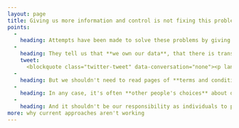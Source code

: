 ```yaml
---
layout: page
title: Giving us more information and control is not fixing this problem
points:
  -
    heading: Attempts have been made to solve these problems by giving us more **information** about data and more **control**.
  -
    heading: They tell us that **we own our data**, that there is transparency, and that we have control.
    tweet:
      <blockquote class="twitter-tweet" data-conversation="none"><p lang="en" dir="ltr">Google&#39;s blog post doesn&#39;t start off very well. &quot;Transparency and control&quot; sounds great, but it&#39;s what companies say when they don&#39;t want privacy.<br><br>It means &quot;we know we&#39;re doing things you won&#39;t like, that we&#39;ve set a default you don&#39;t want, and that most of you won&#39;t change it.&quot; <a href="https://t.co/UqzQVUUYTw">pic.twitter.com/UqzQVUUYTw</a></p>&mdash; Robin Berjon (@robinberjon) <a href="https://twitter.com/robinberjon/status/1486008955306446854?ref_src=twsrc%5Etfw">January 25, 2022</a></blockquote> <script async src="https://platform.twitter.com/widgets.js" charset="utf-8"></script>
  -
    heading: But we shouldn't need to read pages of **terms and conditions** or spend ages configuring our **privacy preferences** or rejecting **cookies** to be treated decently. Who has the time?
  -
    heading: In any case, it's often **other people's choices** about data that determine how it affects us.
  -
    heading: And it shouldn't be our responsibility as individuals to prevent **wider impacts** to our societies.
more: why current approaches aren't working
---
```

